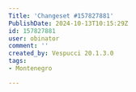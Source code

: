 ```yaml
---
Title: 'Changeset #157827881'
PublishDate: 2024-10-13T10:15:29Z
id: 157827881
user: obinator
comment: ''
created_by: Vespucci 20.1.3.0
tags:
- Montenegro

---
```

